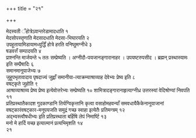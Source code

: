 +++
title = "२१"

+++
 

मेदस्वती ँहोत्रेऽवान्तरेडामादधाति १  
मेदसोपस्तृणाति मेदसादधाति
मेदसा-भिघारयति २  
उपहूतायामिडायामध्युद्धिँ होत्रे हरति
वनिष्ठुमग्नीधे ३  
षडवत्तँ सम्पादयति ४  
प्राश्नन्ति मार्जयन्ते ५
ततः सम्प्रेष्यति । अग्नीदौ-पयजानङ्गारानाहर । उपयष्टरुपसीद । ब्रह्मन्
प्रस्थास्यामः इति सम्प्रैषादिः ६  
समानमानूयाजेभ्यः ७  
जुहूपभृतावादाय
पृषदाज्यं जुह्वाँ समानीया-त्याक्रम्याश्राव्याह देवेभ्यः
प्रेष्य इति ८  
वषट्कृते जुहोति ९  
आश्राव्याश्राव्य प्रेष्य
प्रेष्य इत्येवोत्तरेभ्यः सम्प्रेष्यति १०
शामित्रादङ्गारानाहृत्याग्नीध्र
उत्तरस्यां वेदिश्रोण्यां निवपति ११  
प्रतिप्रस्थातैकादश गुदकाण्डानि
तिर्यग्विकृत्तानि कृत्वा वसाहोमहवन्याँ
समवधायैकैकेनानूयाजानां
वषट्कारंवषट्कार-मनूपयजति समुद्रं गच्छ स्वाहा
इत्येतैः प्रतिमन्त्रम् १२  
अद्भ्यस्त्वौषधीभ्यः इति
प्रतिप्रस्थाता बर्हिषि लेपं निमार्ष्टि १३  
मनो मे हार्दि
यच्छ इत्यात्मानं प्रत्यभिमृशति १४  
२१
